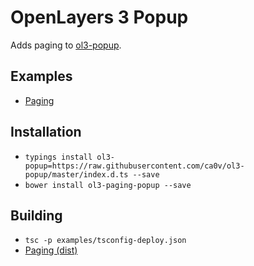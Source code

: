 # OpenLayers 3 Popup

Adds paging to [ol3-popup](https://github.com/walkermatt/ol3-popup).

## Examples

* [Paging](https://rawgit.com/ca0v/ol3-popup/master/examples/rawgit.html?run=./paging)

## Installation

* `typings install ol3-popup=https://raw.githubusercontent.com/ca0v/ol3-popup/master/index.d.ts --save`
* `bower install ol3-paging-popup --save`

## Building

* `tsc -p examples/tsconfig-deploy.json`
* [Paging (dist)](https://rawgit.com/ca0v/ol3-popup/master/dist/dist.html?run=examples/paging)
